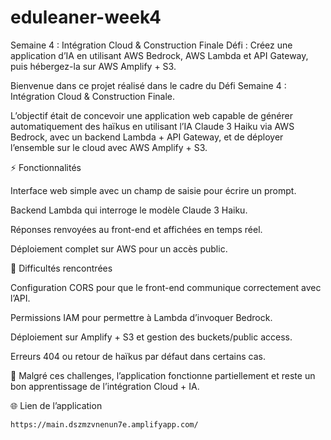 # eduleaner-week4
Semaine 4 : Intégration Cloud &amp; Construction Finale  Défi : Créez une application d’IA en utilisant AWS Bedrock, AWS Lambda et API Gateway, puis hébergez-la sur AWS Amplify + S3.


Bienvenue dans ce projet réalisé dans le cadre du Défi Semaine 4 : Intégration Cloud & Construction Finale.

L’objectif était de concevoir une application web capable de générer automatiquement des haïkus en utilisant l’IA Claude 3 Haiku via AWS Bedrock, avec un backend Lambda + API Gateway, et de déployer l’ensemble sur le cloud avec AWS Amplify + S3.

⚡ Fonctionnalités

Interface web simple avec un champ de saisie pour écrire un prompt.

Backend Lambda qui interroge le modèle Claude 3 Haiku.

Réponses renvoyées au front-end et affichées en temps réel.

Déploiement complet sur AWS pour un accès public.

🔧 Difficultés rencontrées

Configuration CORS pour que le front-end communique correctement avec l’API.

Permissions IAM pour permettre à Lambda d’invoquer Bedrock.

Déploiement sur Amplify + S3 et gestion des buckets/public access.

Erreurs 404 ou retour de haïkus par défaut dans certains cas.

💭 Malgré ces challenges, l’application fonctionne partiellement et reste un bon apprentissage de l’intégration Cloud + IA.

🌐 Lien de l’application

    https://main.dszmzvnenun7e.amplifyapp.com/
